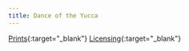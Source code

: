 ```yaml
---
title: Dance of the Yucca
---
```

[Prints](https://pixels.com/featured/dance-of-the-yucca-brady-lane.html){:target="_blank"}
[Licensing](https://licensing.pixels.com/featured/dance-of-the-yucca-brady-lane.html){:target="_blank"}